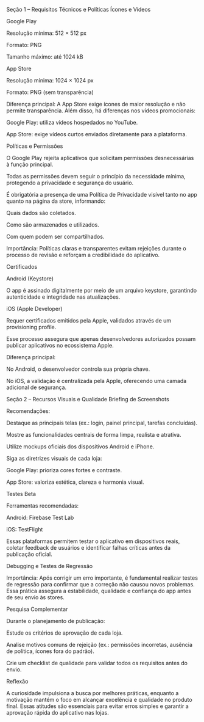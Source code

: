 Seção 1 – Requisitos Técnicos e Políticas
Ícones e Vídeos

Google Play

Resolução mínima: 512 × 512 px

Formato: PNG

Tamanho máximo: até 1024 kB

App Store

Resolução mínima: 1024 × 1024 px

Formato: PNG (sem transparência)

Diferença principal:
A App Store exige ícones de maior resolução e não permite transparência.
Além disso, há diferenças nos vídeos promocionais:

Google Play: utiliza vídeos hospedados no YouTube.

App Store: exige vídeos curtos enviados diretamente para a plataforma.

Políticas e Permissões

O Google Play rejeita aplicativos que solicitam permissões desnecessárias à função principal.

Todas as permissões devem seguir o princípio da necessidade mínima, protegendo a privacidade e segurança do usuário.

É obrigatória a presença de uma Política de Privacidade visível tanto no app quanto na página da store, informando:

Quais dados são coletados.

Como são armazenados e utilizados.

Com quem podem ser compartilhados.

Importância:
Políticas claras e transparentes evitam rejeições durante o processo de revisão e reforçam a credibilidade do aplicativo.

Certificados

Android (Keystore)

O app é assinado digitalmente por meio de um arquivo keystore, garantindo autenticidade e integridade nas atualizações.

iOS (Apple Developer)

Requer certificados emitidos pela Apple, validados através de um provisioning profile.

Esse processo assegura que apenas desenvolvedores autorizados possam publicar aplicativos no ecossistema Apple.

Diferença principal:

No Android, o desenvolvedor controla sua própria chave.

No iOS, a validação é centralizada pela Apple, oferecendo uma camada adicional de segurança.

Seção 2 – Recursos Visuais e Qualidade
Briefing de Screenshots

Recomendações:

Destaque as principais telas (ex.: login, painel principal, tarefas concluídas).

Mostre as funcionalidades centrais de forma limpa, realista e atrativa.

Utilize mockups oficiais dos dispositivos Android e iPhone.

Siga as diretrizes visuais de cada loja:

Google Play: prioriza cores fortes e contraste.

App Store: valoriza estética, clareza e harmonia visual.

Testes Beta

Ferramentas recomendadas:

Android: Firebase Test Lab

iOS: TestFlight

Essas plataformas permitem testar o aplicativo em dispositivos reais, coletar feedback de usuários e identificar falhas críticas antes da publicação oficial.

Debugging e Testes de Regressão

Importância:
Após corrigir um erro importante, é fundamental realizar testes de regressão para confirmar que a correção não causou novos problemas.
Essa prática assegura a estabilidade, qualidade e confiança do app antes de seu envio às stores.

Pesquisa Complementar

Durante o planejamento de publicação:

Estude os critérios de aprovação de cada loja.

Analise motivos comuns de rejeição (ex.: permissões incorretas, ausência de política, ícones fora do padrão).

Crie um checklist de qualidade para validar todos os requisitos antes do envio.

Reflexão

A curiosidade impulsiona a busca por melhores práticas, enquanto a motivação mantém o foco em alcançar excelência e qualidade no produto final.
Essas atitudes são essenciais para evitar erros simples e garantir a aprovação rápida do aplicativo nas lojas.
